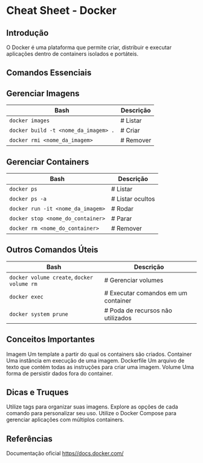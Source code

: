 # Cheat Sheet - Docker

## Introdução
O Docker é uma plataforma que permite criar, distribuir e executar aplicações dentro de containers isolados e portáteis.

## Comandos Essenciais

## Gerenciar Imagens

| Bash									|Descrição				|
| --------------------------------------|-----------------------|
| 	`docker images` 						| # Listar 				|
| 	`docker build -t <nome_da_imagem> .`	| # Criar               |
| 	`docker rmi <nome_da_imagem>` 		| # Remover             |

## Gerenciar Containers

| Bash									|Descrição				|
| --------------------------------------|-----------------------|
| `docker ps` 							            | # Listar              |
| `docker ps -a`						          | # Listar ocultos      |
| `docker run -it <nome_da_imagem>`		| # Rodar               |
| `docker stop <nome_do_container>`		| # Parar               |
| `docker rm <nome_do_container>`		  | # Remover             |

## Outros Comandos Úteis

| Bash											| Descrição								|
|-----------------------------------------------|---------------------------------------|
| `docker volume create`, `docker volume rm`	| # Gerenciar volumes                	|
| `docker exec`									| # Executar comandos em um container	|
| `docker system prune`							| # Poda de recursos não utilizados  	|


## Conceitos Importantes
Imagem Um template a partir do qual os containers são criados.
Container Uma instância em execução de uma imagem.
Dockerfile Um arquivo de texto que contém todas as instruções para criar uma imagem.
Volume Uma forma de persistir dados fora do container.

## Dicas e Truques
Utilize tags para organizar suas imagens.
Explore as opções de cada comando para personalizar seu uso.
Utilize o Docker Compose para gerenciar aplicações com múltiplos containers.

## Referências
 Documentação oficial [https//docs.docker.com/](https//docs.docker.com/)


